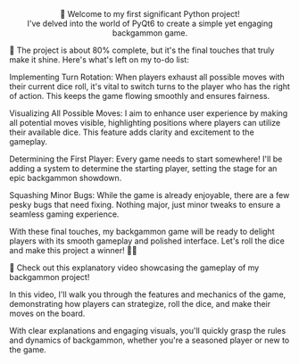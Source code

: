 <center>🎲 Welcome to my first significant Python project!</br> I've delved into the world of PyQt6 to create a simple yet engaging backgammon game.</center>

🚧 The project is about 80% complete, but it's the final touches that truly make it shine. Here's what's left on my to-do list:

Implementing Turn Rotation: When players exhaust all possible moves with their current dice roll, it's vital to switch turns to the player who has the right of action. This keeps the game flowing smoothly and ensures fairness.

Visualizing All Possible Moves: I aim to enhance user experience by making all potential moves visible, highlighting positions where players can utilize their available dice. This feature adds clarity and excitement to the gameplay.

Determining the First Player: Every game needs to start somewhere! I'll be adding a system to determine the starting player, setting the stage for an epic backgammon showdown.

Squashing Minor Bugs: While the game is already enjoyable, there are a few pesky bugs that need fixing. Nothing major, just minor tweaks to ensure a seamless gaming experience.

With these final touches, my backgammon game will be ready to delight players with its smooth gameplay and polished interface. Let's roll the dice and make this project a winner! 🎲✨

🎥 Check out this explanatory video showcasing the gameplay of my backgammon project!

In this video, I'll walk you through the features and mechanics of the game, demonstrating how players can strategize, roll the dice, and make their moves on the board.

With clear explanations and engaging visuals, you'll quickly grasp the rules and dynamics of backgammon, whether you're a seasoned player or new to the game.
